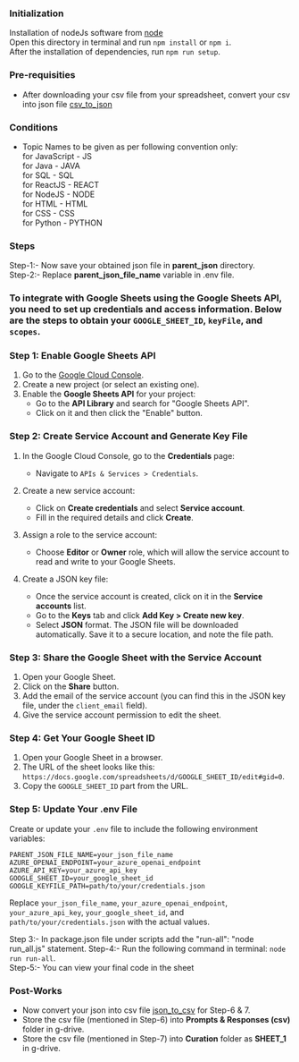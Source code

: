 ### Initialization
Installation of nodeJs software from [node](https://nodejs.org/en/download)  
Open this directory in terminal and run `npm install` or `npm i`.    
After the installation of dependencies, run `npm run setup`.  

### Pre-requisities
- After downloading your csv file from your spreadsheet, convert your csv into json file [csv_to_json](https://data.page/csv/json)

### Conditions
- Topic Names to be given as per following convention only:  
for JavaScript - JS  
for Java       - JAVA  
for SQL        - SQL  
for ReactJS    - REACT  
for NodeJS     - NODE  
for HTML       - HTML  
for CSS        - CSS  
for Python     - PYTHON  

### Steps
Step-1:- Now save your obtained json file in **parent_json** directory.  
Step-2:- Replace **parent_json_file_name** variable in .env file.
### To integrate with Google Sheets using the Google Sheets API, you need to set up credentials and access information. Below are the steps to obtain your `GOOGLE_SHEET_ID`, `keyFile`, and `scopes`.

### Step 1: Enable Google Sheets API

1. Go to the [Google Cloud Console](https://console.developers.google.com/).
2. Create a new project (or select an existing one).
3. Enable the **Google Sheets API** for your project:
   - Go to the **API Library** and search for "Google Sheets API".
   - Click on it and then click the "Enable" button.

### Step 2: Create Service Account and Generate Key File

1. In the Google Cloud Console, go to the **Credentials** page:

   - Navigate to `APIs & Services > Credentials`.

2. Create a new service account:

   - Click on **Create credentials** and select **Service account**.
   - Fill in the required details and click **Create**.

3. Assign a role to the service account:

   - Choose **Editor** or **Owner** role, which will allow the service account to read and write to your Google Sheets.

4. Create a JSON key file:
   - Once the service account is created, click on it in the **Service accounts** list.
   - Go to the **Keys** tab and click **Add Key > Create new key**.
   - Select **JSON** format. The JSON file will be downloaded automatically. Save it to a secure location, and note the file path.

### Step 3: Share the Google Sheet with the Service Account

1. Open your Google Sheet.
2. Click on the **Share** button.
3. Add the email of the service account (you can find this in the JSON key file, under the `client_email` field).
4. Give the service account permission to edit the sheet.

### Step 4: Get Your Google Sheet ID

1. Open your Google Sheet in a browser.
2. The URL of the sheet looks like this: `https://docs.google.com/spreadsheets/d/GOOGLE_SHEET_ID/edit#gid=0`.
3. Copy the `GOOGLE_SHEET_ID` part from the URL.

### Step 5: Update Your .env File

Create or update your `.env` file to include the following environment variables:

```
PARENT_JSON_FILE_NAME=your_json_file_name
AZURE_OPENAI_ENDPOINT=your_azure_openai_endpoint
AZURE_API_KEY=your_azure_api_key
GOOGLE_SHEET_ID=your_google_sheet_id
GOOGLE_KEYFILE_PATH=path/to/your/credentials.json
```

Replace `your_json_file_name`, `your_azure_openai_endpoint`, `your_azure_api_key`, `your_google_sheet_id`, and `path/to/your/credentials.json` with the actual values.

Step 3:- In package.json file under scripts add the "run-all": "node run_all.js" statement.
Step-4:- Run the following command in terminal: ` node run run-all `.   
Step-5:- You can view your final code in the sheet 

### Post-Works
- Now convert your json into csv file [json_to_csv](https://data.page/json/csv) for Step-6 & 7.  
- Store the csv file (mentioned in Step-6) into **Prompts & Responses (csv)** folder in g-drive.
- Store the csv file (mentioned in Step-7) into **Curation** folder as **SHEET_1** in g-drive.
